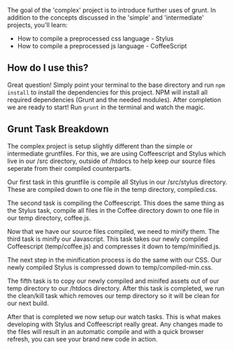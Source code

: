 The goal of the 'complex' project is to introduce further uses of grunt. In addition to the concepts discussed in the 'simple' and 'intermediate' projects, you'll learn:

* How to compile a preprocessed css language - Stylus
* How to compile a preprocessed js language - CoffeeScript

## How do I use this?
Great question! Simply point your terminal to the base directory and run `npm install` to install the
dependencies for this project. NPM will install all required dependencies (Grunt and the needed modules).
After completion we are ready to start! Run `grunt` in the terminal and watch the magic.

## Grunt Task Breakdown
The complex project is setup slightly different than the simple or intermediate gruntfiles. For this, we
are using Coffeescript and Stylus which live in our /src directory, outside of /htdocs to help keep our
source files seperate from their compiled counterparts.

Our first task in this gruntfile is compile all Stylus in our /src/stylus directory. These are compiled down
to one file in the temp directory, compiled.css.

The second task is compiling the Coffeescript. This does the same thing as the Stylus task, compile all files
in the Coffee directory down to one file in our temp directory, coffee.js.

Now that we have our source files compiled, we need to minify them. The third task is minify our Javascript.
This task takes our newly compiled Coffeescript (temp/coffee.js) and compresses it down to temp/minified.js.

The next step in the minification process is do the same with our CSS. Our newly compiled Stylus is compressed
down to temp/compiled-min.css.

The fifth task is to copy our newly compiled and minifed assets out of our temp directory to our /htdocs
directory. After this task is completed, we run the clean/kill task which removes our temp directory so
it will be clean for our next build.

After that is completed we now setup our watch tasks. This is what makes developing with Stylus and 
Coffeescript really great. Any changes made to the files will result in an automatic compile and with a quick 
browser refresh, you can see your brand new code in action.